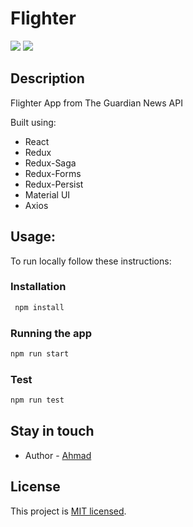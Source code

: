 # Flighter

<img src="https://github.com/ahmad2smile/Flighter/workflows/Build/badge.svg" />
<img src="https://github.com/ahmad2smile/Flighter/workflows/Tests/badge.svg" />

## Description

Flighter App from The Guardian News API

Built using:

-   React
-   Redux
-   Redux-Saga
-   Redux-Forms
-   Redux-Persist
-   Material UI
-   Axios

## Usage:

To run locally follow these instructions:

### Installation

```bash
 npm install
```

### Running the app

```bash
npm run start
```

### Test

```bash
npm run test
```

## Stay in touch

-   Author - [Ahmad](http://shafiqahmad.com/)

## License

This project is [MIT licensed](LICENSE).
